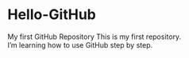 # Hello-GitHub
My first GitHub Repository
This is my first repository.  
I’m learning how to use GitHub step by step.
